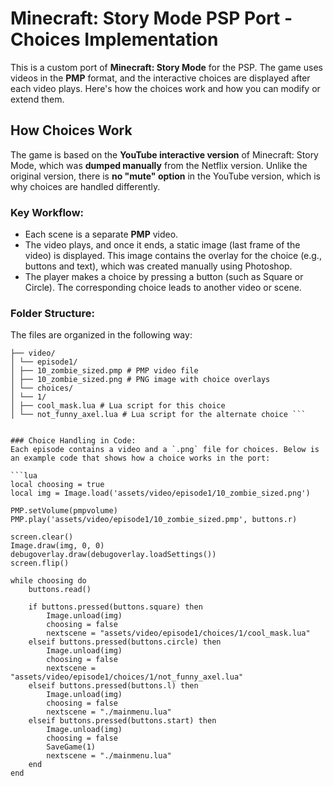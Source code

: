 # Minecraft: Story Mode PSP Port - Choices Implementation

This is a custom port of **Minecraft: Story Mode** for the PSP. The game uses videos in the **PMP** format, and the interactive choices are displayed after each video plays. Here's how the choices work and how you can modify or extend them.

## How Choices Work

The game is based on the **YouTube interactive version** of Minecraft: Story Mode, which was **dumped manually** from the Netflix version. Unlike the original version, there is **no "mute" option** in the YouTube version, which is why choices are handled differently.

### Key Workflow:
- Each scene is a separate **PMP** video.
- The video plays, and once it ends, a static image (last frame of the video) is displayed. This image contains the overlay for the choice (e.g., buttons and text), which was created manually using Photoshop.
- The player makes a choice by pressing a button (such as Square or Circle). The corresponding choice leads to another video or scene.

### Folder Structure:
The files are organized in the following way:

``` assets/
├── video/
│ └── episode1/
│ ├── 10_zombie_sized.pmp # PMP video file
│ ├── 10_zombie_sized.png # PNG image with choice overlays
│ └── choices/
│ └── 1/
│ ├── cool_mask.lua # Lua script for this choice
│ └── not_funny_axel.lua # Lua script for the alternate choice ```


### Choice Handling in Code:
Each episode contains a video and a `.png` file for choices. Below is an example code that shows how a choice works in the port:

```lua
local choosing = true
local img = Image.load('assets/video/episode1/10_zombie_sized.png')

PMP.setVolume(pmpvolume)
PMP.play('assets/video/episode1/10_zombie_sized.pmp', buttons.r)

screen.clear()
Image.draw(img, 0, 0)
debugoverlay.draw(debugoverlay.loadSettings())
screen.flip()

while choosing do
    buttons.read()

    if buttons.pressed(buttons.square) then
        Image.unload(img)
        choosing = false
        nextscene = "assets/video/episode1/choices/1/cool_mask.lua"
    elseif buttons.pressed(buttons.circle) then
        Image.unload(img)
        choosing = false
        nextscene = "assets/video/episode1/choices/1/not_funny_axel.lua"
    elseif buttons.pressed(buttons.l) then
        Image.unload(img)
        choosing = false
        nextscene = "./mainmenu.lua"
    elseif buttons.pressed(buttons.start) then
        Image.unload(img)
        choosing = false
        SaveGame(1)
        nextscene = "./mainmenu.lua"
    end
end